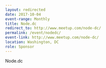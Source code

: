 ```yaml
---
layout: redirected
date: 2017-10-04
event-range: Monthly
title: Node.dc
redirect_to: http://www.meetup.com/node-dc/
permalink: /event/nodedc/
event-link: http://www.meetup.com/node-dc/
location: Washington, DC
role: Sponsor
---
```

Node.dc
